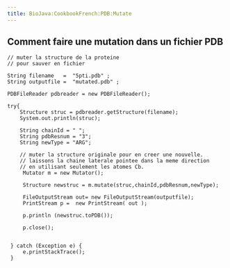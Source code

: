 ```yaml
---
title: BioJava:CookbookFrench:PDB:Mutate
---
```


Comment faire une mutation dans un fichier PDB
----------------------------------------------

<java>

`// muter la structure de la proteine`  
`// pour sauver en fichier`  
  
`String filename   =  "5pti.pdb" ;`  
`String outputfile =  "mutated.pdb" ;`  
  
`PDBFileReader pdbreader = new PDBFileReader();`  
  
`try{`  
`    Structure struc = pdbreader.getStructure(filename);`  
`    System.out.println(struc);`  
  
  
`    String chainId = " ";`  
`    String pdbResnum = "3";`  
`    String newType = "ARG";`  
  
`    // muter la structure originale pour en creer une nouvelle.`  
`    // laissons la chaine laterale pointee dans la meme direction`  
`    // en utilisant seulement les atomes Cb.`  
`     Mutator m = new Mutator();`

`     Structure newstruc = m.mutate(struc,chainId,pdbResnum,newType);`  
` `  
`     FileOutputStream out= new FileOutputStream(outputfile); `  
`     PrintStream p =  new PrintStream( out );`  
` `  
`     p.println (newstruc.toPDB());`  
` `  
`     p.close();`  
` `  
` `  
` } catch (Exception e) {`  
`     e.printStackTrace();`  
` } `

</java>
